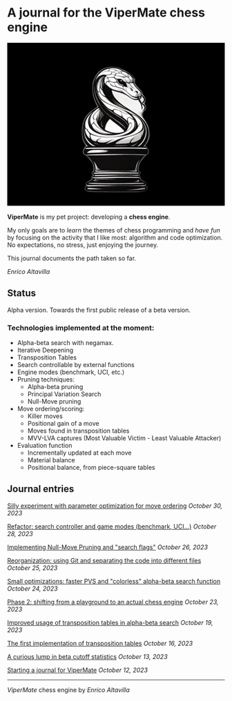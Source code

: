 # A journal for the ViperMate chess engine

![ViperMate logo](/images/vipermate-logo-2.png)

**ViperMate** is my pet project: developing a **chess engine**.

My only goals are to *learn* the themes of chess programming and *have fun* by focusing on the activity that I like most: algorithm and code optimization. No expectations, no stress, just enjoying the journey.

This journal documents the path taken so far.

*Enrico Altavilla*

## Status

Alpha version. Towards the first public release of a beta version.

### Technologies implemented at the moment:

* Alpha-beta search with negamax.
* Iterative Deepening
* Transposition Tables
* Search controllable by external functions
* Engine modes (benchmark, UCI, etc.)
* Pruning techniques:
    * Alpha-beta pruning
    * Principal Variation Search
    * Null-Move pruning
* Move ordering/scoring:
    * Killer moves
    * Positional gain of a move
    * Moves found in transposition tables
    * MVV-LVA captures (Most Valuable Victim - Least Valuable Attacker)
* Evaluation function
    * Incrementally updated at each move
    * Material balance
    * Positional balance, from piece-square tables

## Journal entries

[Silly experiment with parameter optimization for move ordering](10-silly-experiment-parameter-optimization.md)
*October 30, 2023*

[Refactor: search controller and game modes (benchmark, UCI...)](9-search-controller-game-modes.md)
*October 28, 2023*

[Implementing Null-Move Pruning and "search flags"](8-null-move-pruning-search-flags.md)
*October 26, 2023*

[Reorganization: using Git and separating the code into different files](7-reorganization-git-several-files.md)
*October 25, 2023*

[Small optimizations: faster PVS and "colorless" alpha-beta search function](6-faster-PVS-colorless-search.md)
*October 24, 2023*

[Phase 2: shifting from a playground to an actual chess engine](5-phase-2-from-playground-to-engine.md)
*October 23, 2023*

[Improved usage of transposition tables in alpha-beta search](4-improved-usage-transposition-tables.md)
*October 19, 2023*

[The first implementation of transposition tables](3-first-implementation-transposition-tables.md)
*October 16, 2023*

[A curious lump in beta cutoff statistics](2-lump-beta-cutoff-statistics.md)
*October 13, 2023*

[Starting a journal for ViperMate](1-starting-a-journal-vipermate.md)
*October 12, 2023*

---

*ViperMate* chess engine by *Enrico Altavilla*
